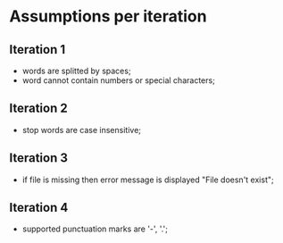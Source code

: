 # Assumptions per iteration

## Iteration 1
- words are splitted by spaces;
- word cannot contain numbers or special characters;

## Iteration 2
- stop words are case insensitive;

## Iteration 3
- if file is missing then error message is displayed "File doesn't exist";

## Iteration 4
- supported punctuation marks are '-', '.';
